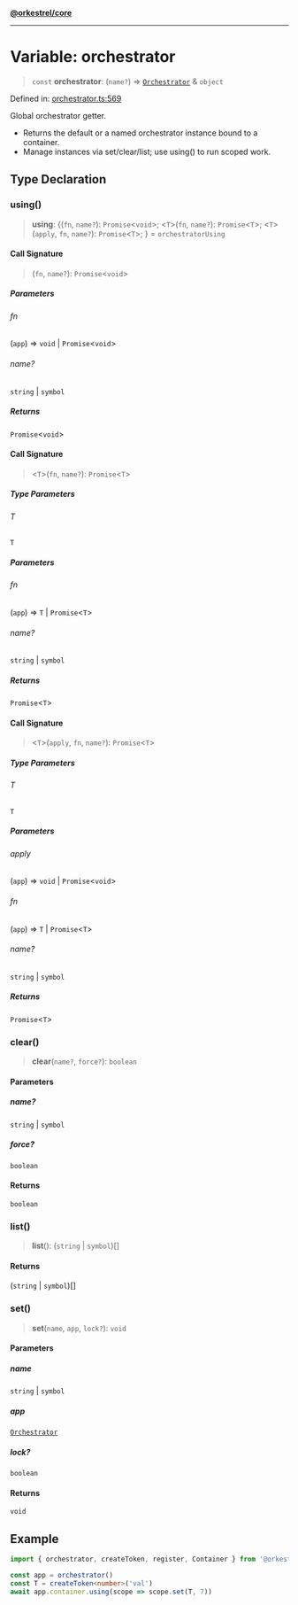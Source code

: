 [**@orkestrel/core**](../index.md)

***

# Variable: orchestrator

> `const` **orchestrator**: (`name?`) => [`Orchestrator`](../classes/Orchestrator.md) & `object`

Defined in: [orchestrator.ts:569](https://github.com/orkestrel/core/blob/98df1af1b029ad0f39e413b90869151f4152e5dd/src/orchestrator.ts#L569)

Global orchestrator getter.
- Returns the default or a named orchestrator instance bound to a container.
- Manage instances via set/clear/list; use using() to run scoped work.

## Type Declaration

### using()

> **using**: \{(`fn`, `name?`): `Promise`\<`void`\>; \<`T`\>(`fn`, `name?`): `Promise`\<`T`\>; \<`T`\>(`apply`, `fn`, `name?`): `Promise`\<`T`\>; \} = `orchestratorUsing`

#### Call Signature

> (`fn`, `name?`): `Promise`\<`void`\>

##### Parameters

###### fn

(`app`) => `void` \| `Promise`\<`void`\>

###### name?

`string` | `symbol`

##### Returns

`Promise`\<`void`\>

#### Call Signature

> \<`T`\>(`fn`, `name?`): `Promise`\<`T`\>

##### Type Parameters

###### T

`T`

##### Parameters

###### fn

(`app`) => `T` \| `Promise`\<`T`\>

###### name?

`string` | `symbol`

##### Returns

`Promise`\<`T`\>

#### Call Signature

> \<`T`\>(`apply`, `fn`, `name?`): `Promise`\<`T`\>

##### Type Parameters

###### T

`T`

##### Parameters

###### apply

(`app`) => `void` \| `Promise`\<`void`\>

###### fn

(`app`) => `T` \| `Promise`\<`T`\>

###### name?

`string` | `symbol`

##### Returns

`Promise`\<`T`\>

### clear()

> **clear**(`name?`, `force?`): `boolean`

#### Parameters

##### name?

`string` | `symbol`

##### force?

`boolean`

#### Returns

`boolean`

### list()

> **list**(): (`string` \| `symbol`)[]

#### Returns

(`string` \| `symbol`)[]

### set()

> **set**(`name`, `app`, `lock?`): `void`

#### Parameters

##### name

`string` | `symbol`

##### app

[`Orchestrator`](../classes/Orchestrator.md)

##### lock?

`boolean`

#### Returns

`void`

## Example

```ts
import { orchestrator, createToken, register, Container } from '@orkestrel/core'

const app = orchestrator()
const T = createToken<number>('val')
await app.container.using(scope => scope.set(T, 7))
```
